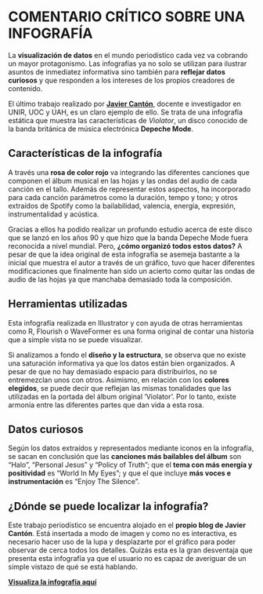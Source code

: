 # COMENTARIO CRÍTICO SOBRE UNA INFOGRAFÍA

La **visualización de datos** en el mundo periodístico cada vez va cobrando un mayor protagonismo. Las infografías ya no solo se utilizan para ilustrar asuntos de inmediatez informativa sino también para **reflejar datos curiosos** y que responden a los intereses de los propios creadores de contenido. 

El último trabajo realizado por **[Javier Cantón](https://www.linkedin.com/in/javicanton/?originalSubdomain=es)**, docente e investigador en UNIR, UOC y UAH, es un claro ejemplo de ello. Se trata de una infografía estática que muestra las características de *Violator*, un disco conocido de la banda británica de música electrónica **Depeche Mode**. 


## Características de la infografía
A través una **rosa de color rojo** va integrando las diferentes canciones que componen el álbum musical en las hojas y las ondas del audio de cada canción en el tallo. Además de representar estos aspectos, ha incorporado para cada canción parámetros como la  duración, tempo y tono; y otros extraídos de Spotify como la bailabilidad, valencia, energía, expresión, instrumentalidad y acústica. 

Gracias a ellos ha podido realizar un profundo estudio acerca de este disco que se lanzó en los años 90 y que hizo que la banda Depeche Mode fuera reconocida a nivel mundial. Pero, **¿cómo organizó todos estos datos?** A pesar de que la idea original de esta infografía se asemeja bastante a la inicial que muestra el autor a través de un gráfico, tuvo que hacer diferentes modificaciones que finalmente han sido un acierto como quitar las ondas de audio de las hojas ya que manchaba demasiado toda la composición.


## Herramientas utilizadas
Esta infografía realizada en Illustrator y con ayuda de otras herramientas como R, Flourish o WaveFormer es una forma original de contar una historia que a simple vista no se puede visualizar. 

Si analizamos a fondo el **diseño y la estructura**, se observa que no existe una saturación informativa ya que los datos están bien organizados. A pesar de que no hay demasiado espacio para distribuirlos, no se entremezclan unos con otros. Asimismo, en relación con los **colores elegidos**, se puede decir que reflejan las mismas tonalidades que las utilizadas en la portada del álbum original ‘Violator’. Por lo tanto, existe armonía entre las diferentes partes que dan vida a esta rosa.


## Datos curiosos
Según los datos extraídos y representados mediante iconos en la infografía, se sacan en conclusión que las **canciones más bailables del álbum** son “Halo”, “Personal Jesus” y “Policy of Truth”; que el **tema con más energía y positividad** es “World In My Eyes”; y que el que incluye **más voces e instrumentación** es “Enjoy The Silence”. 


## ¿Dónde se puede localizar la infografía?
Este trabajo periodístico se encuentra alojado en el **propio blog de Javier Cantón**. Está insertada a modo de imagen y como no es interactiva, es necesario hacer uso de la lupa y desplazarte por el gráfico para poder observar de cerca todos los detalles. Quizás esta es la gran desventaja que presenta esta infografía ya que el usuario no es capaz de averiguar de un simple vistazo de qué se está hablando.  

**[Visualiza la infografía aquí](https://www.instagram.com/p/Ca1ix67IWxI/?utm_medium=copy_link)**
